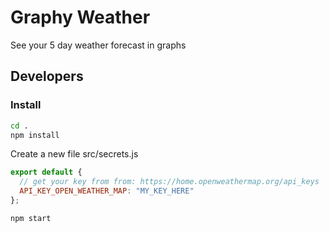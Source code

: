 # Graphy Weather

See your 5 day weather forecast in graphs


## Developers
### Install
```bash
cd .
npm install
```

Create a new file src/secrets.js
```javascript
export default {
  // get your key from from: https://home.openweathermap.org/api_keys
  API_KEY_OPEN_WEATHER_MAP: "MY_KEY_HERE"
};

```

```bash
npm start
```
